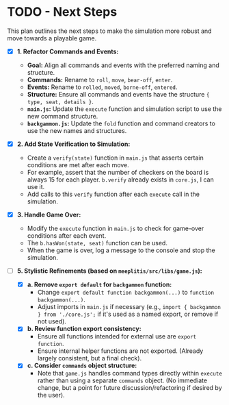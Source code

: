 # TODO - Next Steps

This plan outlines the next steps to make the simulation more robust and move towards a playable game.

- [x] **1. Refactor Commands and Events:**
  - **Goal:** Align all commands and events with the preferred naming and structure.
  - **Commands:** Rename to `roll`, `move`, `bear-off`, `enter`.
  - **Events:** Rename to `rolled`, `moved`, `borne-off`, `entered`.
  - **Structure:** Ensure all commands and events have the structure `{ type, seat, details }`.
  - **`main.js`:** Update the `execute` function and simulation script to use the new command structure.
  - **`backgammon.js`:** Update the `fold` function and command creators to use the new names and structures.

- [x] **2. Add State Verification to Simulation:**
  - Create a `verify(state)` function in `main.js` that asserts certain conditions are met after each move.
  - For example, assert that the number of checkers on the board is always 15 for each player. `b.verify` already exists in `core.js`, I can use it.
  - Add calls to this `verify` function after each `execute` call in the simulation.

- [x] **3. Handle Game Over:**
  - Modify the `execute` function in `main.js` to check for game-over conditions after each event.
  - The `b.hasWon(state, seat)` function can be used.
  - When the game is over, log a message to the console and stop the simulation.

- [ ] **5. Stylistic Refinements (based on `meeplitis/src/libs/game.js`):**
  - [x] **a. Remove `export default` for `backgammon` function:**
    - Change `export default function backgammon(...)` to `function backgammon(...)`.
    - Adjust imports in `main.js` if necessary (e.g., `import { backgammon } from './core.js';` if it's used as a named export, or remove if not used).
  - [x] **b. Review function export consistency:**
    - Ensure all functions intended for external use are `export function`.
    - Ensure internal helper functions are not exported. (Already largely consistent, but a final check).
  - [x] **c. Consider `commands` object structure:**
    - Note that `game.js` handles command types directly within `execute` rather than using a separate `commands` object. (No immediate change, but a point for future discussion/refactoring if desired by the user).
